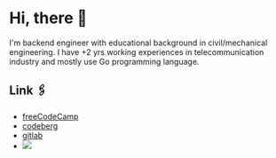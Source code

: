 # Hi, there 👋 

I'm backend engineer with educational background in civil/mechanical engineering. I have +2 yrs working experiences in telecommunication industry and mostly use Go programming language.

## Link 🖇️
 - [freeCodeCamp](https://www.freecodecamp.org/ansuf)
 - [codeberg](https://codeberg.org/ayw)
 - [gitlab](https://gitlab.com/wicak)
 - <a href="https://www.codewars.com/users/aysf"><img src="https://www.codewars.com/users/aysf/badges/small"> </a> <br>
